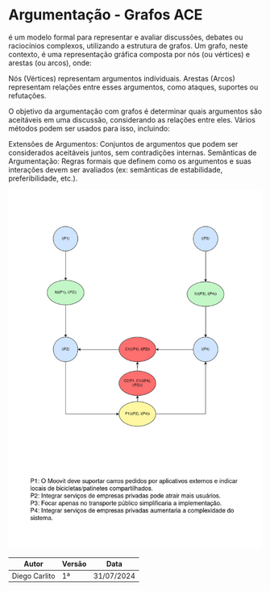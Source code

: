 # Argumentação - Grafos ACE

é um modelo formal para representar e avaliar discussões, debates ou raciocínios complexos, utilizando a estrutura de grafos. Um grafo, neste contexto, é uma representação gráfica composta por nós (ou vértices) e arestas (ou arcos), onde:

Nós (Vértices) representam argumentos individuais.
Arestas (Arcos) representam relações entre esses argumentos, como ataques, suportes ou refutações.

O objetivo da argumentação com grafos é determinar quais argumentos são aceitáveis em uma discussão, considerando as relações entre eles. Vários métodos podem ser usados para isso, incluindo:

Extensões de Argumentos: Conjuntos de argumentos que podem ser considerados aceitáveis juntos, sem contradições internas.
Semânticas de Argumentação: Regras formais que definem como os argumentos e suas interações devem ser avaliados (ex: semânticas de estabilidade, preferibilidade, etc.).

![Grafo](../assets/Cenarios/Grafo.jpeg)

| Autor | Versão | Data|
|--|---|---|
|Diego Carlito| 1ª| 31/07/2024|
